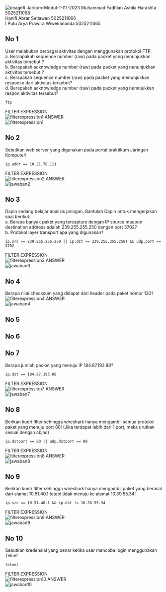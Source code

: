![image](https://github.com/fadhlanharashta/Jarkom-Modul-1-I11-2023/assets/115058221/4a4c8408-eab5-4256-bdaf-610230906aa3)# Jarkom-Modul-1-I11-2023
Muhammad Fadhlan Ashila Harashta 5025211068 <br />
Hanifi Abrar Setiawan 5025211066 <br />
I Putu Arya Prawira Wiwekananda 5025211065 <br />

## No 1
User melakukan berbagai aktivitas dengan menggunakan protokol FTP. <br />
a. Beraapakah sequence number (raw) pada packet yang nenunjukkan aktivitas tersebut ? <br />
b. Berapakah acknowledge number (raw) pada packet yang nenunjukkan aktivitas tersebut ? <br />
c. Berapakah sequence number (raw) pada packet yang menunjukkan response dari aktivitas tersebut? <br />
d. Berapakah acknowledge number (raw) pada packet yang nemnjukkan respon aktivitas tersebut? <br />

```
ftp
```
FILTER EXPRESSION <br />
![filterexpression1](https://cdn.discordapp.com/attachments/892965588371111966/1153332792688640082/image.png)
ANSWER <br />
![filterexpression1](https://cdn.discordapp.com/attachments/892965588371111966/1153334146626768916/rn_image_picker_lib_temp_e9ceed6c-3ffa-4626-a9ca-f12dc07c3352.jpg)
## No 2
Sebutkan web server yang digunakan pada portal praktikum Jaringan Komputer!

```
ip.addr == 10.21.78.111
```
FILTER EXPRESSION <br />
![filterexpression2](https://cdn.discordapp.com/attachments/945123026410831952/1154445957241503744/Screenshot_545.png)
ANSWER <br />
![jawaban2](https://cdn.discordapp.com/attachments/945123026410831952/1154446549204615189/image.png)

## No 3
Dapin sedang belajar analisis jaringan. Bantulah Dapin untuk mengerjakan soal berikut:<br />
a. Berapa banyak paket yang tercapture dengan IP source maupun destination address adalah 239.255.255.250 dengan port 3702? <br />
b. Protokol layer transport apa yang digunakan?<br />

```
ip.src == 239.255.255.250 || ip.dst == 239.255.255.250) && udp.port ==  3702
```
FILTER EXPRESSION <br />
![filterexpression3](https://cdn.discordapp.com/attachments/903112010504482836/1154437676989157537/9a20eabc-b2da-4779-bdd3-4c92a90e5a63.png)
ANSWER <br />
![jawaban3](https://cdn.discordapp.com/attachments/903112010504482836/1154438574377279620/image.png)
## No 4
Berapa nilai checksum yang didapat dari header pada paket nomor 130? <br />
![filterexpression4](https://cdn.discordapp.com/attachments/934661338934943774/1154443374011625573/990a1d4f-4f59-4f22-bb73-ef057b474384.png)
ANSWER <br />
![jawaban4](https://cdn.discordapp.com/attachments/934661338934943774/1154443767693193267/d42896e9-daf9-4966-95d0-4e8ed76b0929_1.jpg)
## No 5
## No 6
## No 7
Berapa jumlah packet yang menuju IP 184.87.193.88?<br />
```
ip.dst == 184.87.193.88
```
FILTER EXPRESSION <br />
![filterexpression7](https://cdn.discordapp.com/attachments/934661338934943774/1154439675084284035/ae7fef6f-bca9-45fd-a3ff-c26fdf5471f6.png)
ANSWER <br />
![jawaban7](https://cdn.discordapp.com/attachments/934661338934943774/1154440364321689640/807fbe30-38eb-4867-b5e0-ef2e94a33383.png)
## No 8
Berikan kueri filter sehingga wireshark hanya mengambil semua protokol paket yang menuju port 80! (Jika terdapat lebih dari 1 port, maka urutkan sesuai dengan abjad)<br />
```
ip.dstport == 80 || udp.dstport == 80
```
FILTER EXPRESSION <br />
![filterexpression8](https://cdn.discordapp.com/attachments/934661338934943774/1154440828735996014/6c0e5200-4b46-4597-ad5d-3ed1098c0bda.png)
ANSWER <br />
![jawaban8](https://cdn.discordapp.com/attachments/934661338934943774/1154442034896183316/d42896e9-daf9-4966-95d0-4e8ed76b0929.jpg)
## No 9
Berikan kueri filter sehingga wireshark hanya mengambil paket yang berasal dari alamat 10.51.40.1 tetapi tidak menuju ke alamat 10.39.55.34!<br />
```
ip.src == 10.51.40.1 && ip.dst != 10.38.55.34
```
FILTER EXPRESSION <br />
![filterexpression9](https://cdn.discordapp.com/attachments/934661338934943774/1154441532561170442/cfcae0f3-69e8-4209-ad69-fe016f612603.png)
ANSWER <br />
![jawaban9](https://cdn.discordapp.com/attachments/934661338934943774/1154441280751939605/ba836980-d9cd-45ae-ac8e-ca6a200ebc66.jpg)
## No 10
Sebutkan kredensial yang benar ketika user mencoba login menggunakan Telnet
```
telnet
```
FILTER EXPRESSION <br />
![filterexpression10](https://cdn.discordapp.com/attachments/945123026410831952/1154447427521228951/image.png)
ANSWER <br />
![jawaban10](https://cdn.discordapp.com/attachments/945123026410831952/1154447508202856519/image.png)

